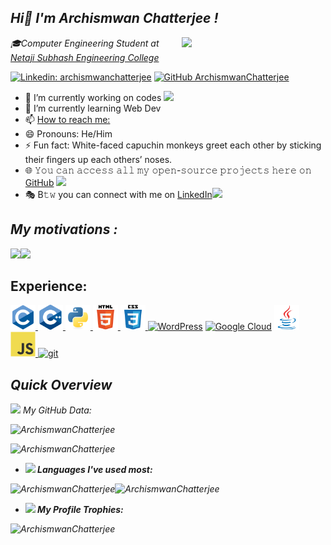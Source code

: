<h2><em>Hi👋 I'm Archismwan Chatterjee ! </h2>
<img align='right' src="https://media.giphy.com/media/M9gbBd9nbDrOTu1Mqx/giphy.gif" width="230">
<p>🎓Computer Engineering Student at <a href="http://nsec.ac.in">Netaji Subhash Engineering College </em></a>

[![Linkedin: archismwanchatterjee](https://img.shields.io/badge/-archismwanchatterjee-blue?style=flat-square&logo=Linkedin&logoColor=white&link=https://www.linkedin.com/in/archismwanchatterjee/)](https://www.linkedin.com/in/archismwan-chatterjee-61108a253/)
[![GitHub ArchismwanChatterjee](https://img.shields.io/github/followers/ArchismwanChatterjee?label=follow&style=social)](https://github.com/ArchismwanChatterjee)
  


<!--
**ArchismwanChatterjee/ArchismwanChatterjee** is a ✨ _special_ ✨ repository because its `README.md` (this file) appears on your GitHub profile.

Here are some ideas to get you started:
<p><img align="left" src="https://github-readme-streak-stats.herokuapp.com/?user=ArchismwanChatterjee&theme=dark" alt="gadzrux" /></p>
-->
- 🔭 I’m currently working on codes <img src="https://media.giphy.com/media/WUlplcMpOCEmTGBtBW/giphy.gif" width="30">
- 🌱 I’m currently learning Web Dev
- 📫 [How to reach me:](archismwancmail@gmail.com)
- 😄 Pronouns: He/Him
- ⚡ Fun fact: White-faced capuchin monkeys greet each other by sticking their fingers up each others’ noses.
- 🌐 𝚈𝚘𝚞 𝚌𝚊𝚗 𝚊𝚌𝚌𝚎𝚜𝚜 𝚊𝚕𝚕 𝚖𝚢 𝚘𝚙𝚎𝚗-𝚜𝚘𝚞𝚛𝚌𝚎 𝚙𝚛𝚘𝚓𝚎𝚌𝚝𝚜 𝚑𝚎𝚛𝚎 𝚘𝚗 [GitHub](https://github.com/ArchismwanChatterjee) <img src="https://media.giphy.com/media/Y01wot3Bt9Bpdz8xvs/giphy.gif" width="30">
- 🎭 B𝚝𝚠 you can connect with me on [LinkedIn](https://www.linkedin.com/in/archismwan-chatterjee-61108a253/)<img src="https://media.giphy.com/media/HQTYdpx1yhxWpugAi2/giphy.gif" width="30">

<p><h2><em>My motivations :</h2></em></p>
<p><img src="https://media.giphy.com/media/QssGEmpkyEOhBCb7e1/giphy.gif" width="100"><img src="https://media.giphy.com/media/USV0ym3bVWQJJmNu3N/giphy.gif" width="100"></p>

## Experience:
<p align="left">  
<a href="https://www.cprogramming.com/" target="_blank"> <img src="https://raw.githubusercontent.com/devicons/devicon/master/icons/c/c-original.svg" alt="c" width="40" height="40"/> </a> 
<a href="https://en.cppreference.com/w/" target="_blank"> <img src="https://raw.githubusercontent.com/devicons/devicon/master/icons/cplusplus/cplusplus-original.svg" alt="cplusplus" width="40" height="40"/> </a>  
<a href="https://www.python.org" target="_blank"> <img src="https://raw.githubusercontent.com/devicons/devicon/master/icons/python/python-original.svg" alt="python" width="40" height="40"/> </a>
<a href="https://www.w3schools.com/html/" target="_blank"> <img src="https://raw.githubusercontent.com/devicons/devicon/master/icons/html5/html5-original-wordmark.svg" alt="html5" width="40" height="40"/> </a>
<a href="https://www.w3schools.com/css/" target="_blank"> <img src="https://raw.githubusercontent.com/devicons/devicon/master/icons/css3/css3-original-wordmark.svg" alt="css3" width="40" height="40"/> </a>
<a href="https://wordpress.org/" title="WordPress"><img src="https://github.com/get-icon/geticon/raw/master/icons/wordpress-icon.svg" alt="WordPress" width="40" height="40"></a>
<a href="https://cloud.google.com/" title="Google Cloud"><img src="https://github.com/get-icon/geticon/raw/master/icons/google-cloud.svg" alt="Google Cloud" width="40" height="40"></a>
<a href="https://www.java.com" target="_blank" rel="noreferrer"> <img src="https://raw.githubusercontent.com/devicons/devicon/master/icons/java/java-original.svg" alt="java" width="40" height="40"/> </a>
<a href="https://developer.mozilla.org/en-US/docs/Web/JavaScript" target="_blank"> <img src="https://raw.githubusercontent.com/devicons/devicon/master/icons/javascript/javascript-original.svg" alt="javascript" width="40" height="40"/> </a> 
<a href="https://git-scm.com/" target="_blank"><img src="https://www.vectorlogo.zone/logos/git-scm/git-scm-icon.svg" alt="git" width="40" height="40"/></a>  

<h2><em>Quick Overview<em></h2>
<img src="https://media.giphy.com/media/jUQHpQ3UjFBfRlQekP/giphy.gif" width="50"> <em>My GitHub Data:</em>
<p align=""> <img src="https://github-readme-stats.vercel.app/api?username=ArchismwanChatterjee&langs_count=10&show_icons=true&theme=gotham" alt="ArchismwanChatterjee" /> 
<p align=""> <img src="https://streak-stats.demolab.com?user=ArchismwanChatterjee&theme=gotham" alt="ArchismwanChatterjee" /></p>  
  
- **<img src="https://media.giphy.com/media/KzJkzjggfGN5Py6nkT/giphy.gif" width="25"> Languages I've used most:** 
<img align="left" src="http://github-profile-summary-cards.vercel.app/api/cards/most-commit-language?username=ArchismwanChatterjee&theme=tokyonight" alt="ArchismwanChatterjee" />
<img src="http://github-profile-summary-cards.vercel.app/api/cards/repos-per-language?username=ArchismwanChatterjee&theme=tokyonight" alt="ArchismwanChatterjee" />
 
 - **<img src="https://media.giphy.com/media/dxIWYNNVCxFXdP76XE/giphy.gif" width="25"> My Profile Trophies:**   
 <p align=""> <img src="https://github-profile-trophy.vercel.app/?username=ArchismwanChatterjee&theme=juicyfresh&row=2&column=3" alt=ArchismwanChatterjee />  
